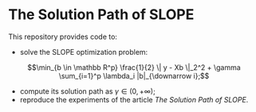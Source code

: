 # The Solution Path of SLOPE

This repository provides code to:

- solve the SLOPE optimization problem:

$$\min_{b \in \mathbb R^p} \frac{1}{2} \| y - Xb \|_2^2 + \gamma \sum_{i=1}^p \lambda_i |b|_{\downarrow i};$$

- compute its solution path as $\gamma \in (0, +\infty)$;
- reproduce the experiments of the article *The Solution Path of SLOPE*.

